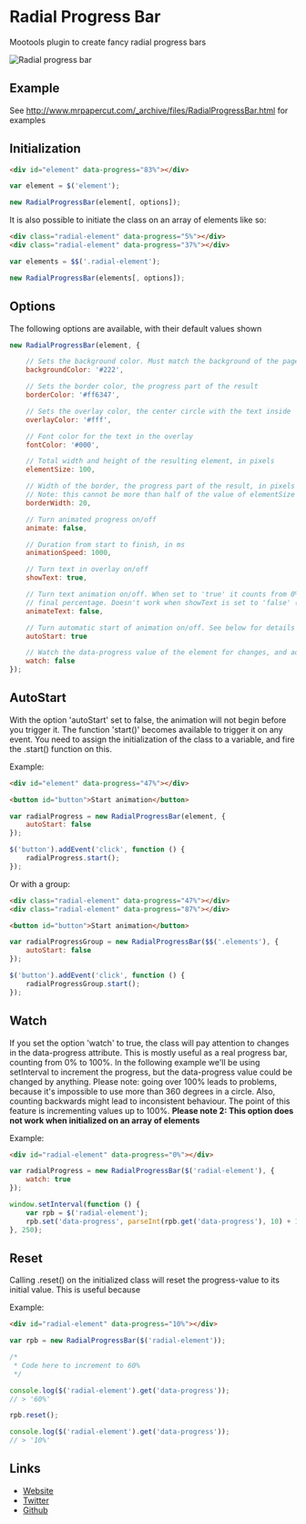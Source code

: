 Radial Progress Bar
=============

Mootools plugin to create fancy radial progress bars

![Radial progress bar](http://www.mrpapercut.com/_archive/cms/uploads/posts/radial-progress.png)

Example
-------

See http://www.mrpapercut.com/_archive/files/RadialProgressBar.html for examples

Initialization
--------------

```html
<div id="element" data-progress="83%"></div>
```

```javascript
var element = $('element');

new RadialProgressBar(element[, options]);
```

It is also possible to initiate the class on an array of elements like so:

```html
<div class="radial-element" data-progress="5%"></div>
<div class="radial-element" data-progress="37%"></div>
```

```javascript
var elements = $$('.radial-element');

new RadialProgressBar(elements[, options]);
```

Options
-------

The following options are available, with their default values shown
```javascript
new RadialProgressBar(element, {

    // Sets the background color. Must match the background of the page for optimal effect
    backgroundColor: '#222',

    // Sets the border color, the progress part of the result
    borderColor: '#ff6347',

    // Sets the overlay color, the center circle with the text inside
    overlayColor: '#fff',

    // Font color for the text in the overlay
    fontColor: '#000',

    // Total width and height of the resulting element, in pixels
    elementSize: 100,

    // Width of the border, the progress part of the result, in pixels
    // Note: this cannot be more than half of the value of elementSize
    borderWidth: 20,

    // Turn animated progress on/off
    animate: false,

    // Duration from start to finish, in ms
    animationSpeed: 1000,

    // Turn text in overlay on/off
    showText: true,

    // Turn text animation on/off. When set to 'true' it counts from 0% to the
    // final percentage. Doesn't work when showText is set to 'false' (obviously)
    animateText: false,

    // Turn automatic start of animation on/off. See below for details
    autoStart: true

	// Watch the data-progress value of the element for changes, and adjust accordingly
	watch: false
});
```

AutoStart
---------

With the option 'autoStart' set to false, the animation will not begin before you trigger it. The function 'start()' becomes available to trigger it on any event.
You need to assign the initialization of the class to a variable, and fire the .start() function on this.

Example:

```html
<div id="element" data-progress="47%"></div>

<button id="button">Start animation</button>
```

```javascript
var radialProgress = new RadialProgressBar(element, {
    autoStart: false
});

$('button').addEvent('click', function () {
    radialProgress.start();
});
```

Or with a group:

```html
<div class="radial-element" data-progress="47%"></div>
<div class="radial-element" data-progress="87%"></div>

<button id="button">Start animation</button>
```

```javascript
var radialProgressGroup = new RadialProgressBar($$('.elements'), {
	autoStart: false
});

$('button').addEvent('click', function () {
	radialProgressGroup.start();
});
```

Watch
-----

If you set the option 'watch' to true, the class will pay attention to changes in the data-progress attribute. This is mostly useful as a real progress bar, counting from 0% to 100%. In the following example we'll be using setInterval to increment the progress, but the data-progress value could be changed by anything.
Please note: going over 100% leads to problems, because it's impossible to use more than 360 degrees in a circle. Also, counting backwards might lead to inconsistent behaviour. The point of this feature is incrementing values up to 100%.
**Please note 2: This option does not work when initialized on an array of elements**

Example:
```html
<div id="radial-element" data-progress="0%"></div>
```

```javascript
var radialProgress = new RadialProgressBar($('radial-element'), {
	watch: true
});

window.setInterval(function () {
	var rpb = $('radial-element');
	rpb.set('data-progress', parseInt(rpb.get('data-progress'), 10) + 1 + '%');
}, 250);
```

Reset
-----

Calling .reset() on the initialized class will reset the progress-value to its initial value.
This is useful because

Example:
```html
<div id="radial-element" data-progress="10%"></div>
```

```javascript
var rpb = new RadialProgressBar($('radial-element'));

/*
 * Code here to increment to 60%
 */

console.log($('radial-element').get('data-progress'));
// > '60%'

rpb.reset();

console.log($('radial-element').get('data-progress'));
// > '10%'
```

Links
-----

* [Website](http://www.mrpapercut.com)
* [Twitter](http://twitter.com/Mr_Papercut)
* [Github](http://github.com/mrpapercut/radialProgressBar)

